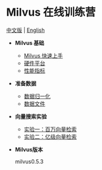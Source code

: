# Milvus 在线训练营

[中文版](README.md) | [English](../EN_docs/README.md)

- **Milvus 基础**

  * [Milvus 快速上手](milvus101/quickstart.md)
  * [硬件平台](milvus101/hardware_platform.md)
  * [性能指标](milvus101/performance_benchmark.md)


- **准备数据**
  * [数据归一化](data_preparation/data_normalization.md)
  * [数据文件](data_preparation/data_file_consideration.md)


- **向量搜索实验**
  * [实验一：百万向量检索](labs/lab1_sift1b_1m.md)
  * [实验二：亿级向量检索](labs/lab2_sift1b_100m.md)

- **Milvus版本**

  milvus0.5.3